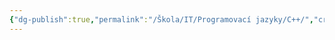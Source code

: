 ```yaml
---
{"dg-publish":true,"permalink":"/Škola/IT/Programovací jazyky/C++/","created":"1980-01-01T00:00:00.000+01:00","updated":"2024-03-18T08:54:51.945+01:00"}
---
```


